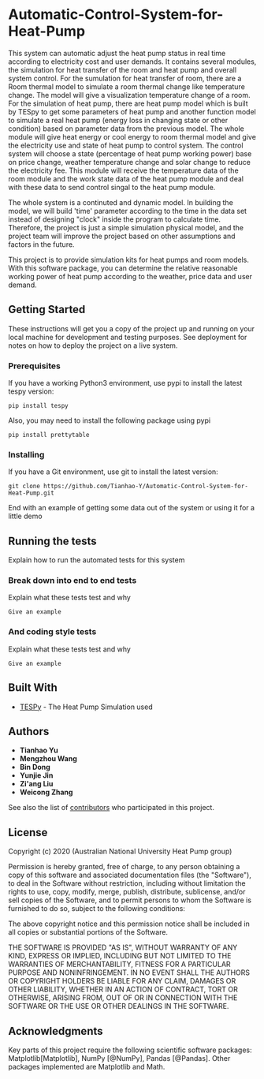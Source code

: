 # Automatic-Control-System-for-Heat-Pump

This system can automatic adjust the heat pump status in real time according to electricity cost and user demands. It contains several modules, the simulation for heat transfer of the room and heat pump and overall system control. For the sumulation for heat transfer of room, there are a Room thermal model to simulate a room thermal change like temperature change. The model will give a visualization temperature change of a room. For the simulation of heat pump, there are heat pump model which is built by TESpy to get some parameters of heat pump and another function model to simulate a real heat pump (energy loss in changing state or other condition) based on parameter data from the previous model. The whole module will give heat energy or cool energy to room thermal model and give the electricity use and state of heat pump to control system. The control system will choose a state (percentage of heat pump working power) base on price change, weather temperature change and solar change to reduce the electricity fee. This module will receive the temperature data of the room module and the work state data of the heat pump module and deal with these data to send control singal to the heat pump module. 

The whole system is a continuted and dynamic model. In building the model, we will build 'time' parameter according to the time in the data set instead of designing "clock" inside the program to calculate time. Therefore, the project is just a simple simulation physical model, and the project team will improve the project based on other assumptions and factors in the future.

This project is to provide simulation kits for heat pumps and room models. With this software package, you can determine the relative reasonable working power of heat pump according to the weather, price data and user demand.

## Getting Started

These instructions will get you a copy of the project up and running on your local machine for development and testing purposes. See deployment for notes on how to deploy the project on a live system.

### Prerequisites

If you have a working Python3 environment, use pypi to install the latest tespy version:

```
pip install tespy
```

Also, you may need to install the following package using pypi

```
pip install prettytable
```

### Installing

If you have a Git environment, use git to install the latest version:

```
git clone https://github.com/Tianhao-Y/Automatic-Control-System-for-Heat-Pump.git
```

End with an example of getting some data out of the system or using it for a little demo

## Running the tests

Explain how to run the automated tests for this system

### Break down into end to end tests

Explain what these tests test and why

```
Give an example
```

### And coding style tests

Explain what these tests test and why

```
Give an example
```

## Built With

* [TESPy](https://github.com/oemof/tespy) - The Heat Pump Simulation used

## Authors

* **Tianhao Yu** 
* **Mengzhou Wang** 
* **Bin Dong** 
* **Yunjie Jin** 
* **Zi'ang Liu** 
* **Weicong Zhang**

See also the list of [contributors](https://github.com/Tianhao-Y/Automatic-Control-System-for-Heat-Pump/graphs/contributors) who participated in this project.

## License
Copyright (c) 2020 (Australian National University Heat Pump group)

Permission is hereby granted, free of charge, to any person obtaining a copy of this software and associated documentation files (the "Software"), to deal in the Software without restriction, including without limitation the rights to use, copy, modify, merge, publish, distribute, sublicense, and/or sell copies of the Software, and to permit persons to whom the Software is furnished to do so, subject to the following conditions:

The above copyright notice and this permission notice shall be included in all copies or substantial portions of the Software.

THE SOFTWARE IS PROVIDED "AS IS", WITHOUT WARRANTY OF ANY KIND, EXPRESS OR IMPLIED, INCLUDING BUT NOT LIMITED TO THE WARRANTIES OF MERCHANTABILITY, FITNESS FOR A PARTICULAR PURPOSE AND NONINFRINGEMENT. IN NO EVENT SHALL THE AUTHORS OR COPYRIGHT HOLDERS BE LIABLE FOR ANY CLAIM, DAMAGES OR OTHER LIABILITY, WHETHER IN AN ACTION OF CONTRACT, TORT OR OTHERWISE, ARISING FROM, OUT OF OR IN CONNECTION WITH THE SOFTWARE OR THE USE OR OTHER DEALINGS IN THE SOFTWARE.

## Acknowledgments

Key parts of this project require the following scientific software packages: Matplotlib[Matplotlib], NumPy [@NumPy], Pandas [@Pandas]. Other packages implemented are Matplotlib and Math.


